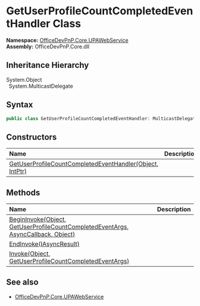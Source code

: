 # GetUserProfileCountCompletedEventHandler Class
  

**Namespace:** [OfficeDevPnP.Core.UPAWebService](OfficeDevPnP.Core.UPAWebService.md)  
**Assembly:** OfficeDevPnP.Core.dll  
## Inheritance Hierarchy
System.Object  
&ensp;System.MulticastDelegate  
## Syntax
```C#
public class GetUserProfileCountCompletedEventHandler: MulticastDelegate
```
## Constructors
|**Name**|**Description**|
|:-----|:-----|
| [GetUserProfileCountCompletedEventHandler(Object, IntPtr)](OfficeDevPnP.Core.UPAWebService.GetUserProfileCountCompletedEventHandler.ctor1.md) |  
## Methods
|**Name**|**Description**|
|:-----|:-----|
| [BeginInvoke(Object, GetUserProfileCountCompletedEventArgs, AsyncCallback, Object)](OfficeDevPnP.Core.UPAWebService.GetUserProfileCountCompletedEventHandler.8e8b9abf.md) | 
| [EndInvoke(IAsyncResult)](OfficeDevPnP.Core.UPAWebService.GetUserProfileCountCompletedEventHandler.c9867657.md) | 
| [Invoke(Object, GetUserProfileCountCompletedEventArgs)](OfficeDevPnP.Core.UPAWebService.GetUserProfileCountCompletedEventHandler.3a433606.md) | 
## See also
- [OfficeDevPnP.Core.UPAWebService](OfficeDevPnP.Core.UPAWebService.md)
